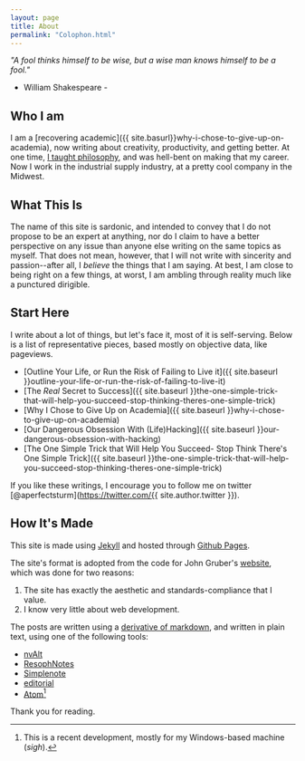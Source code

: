 ```yaml
---
layout: page
title: About
permalink: "Colophon.html"
---
```


*"A fool thinks himself to be wise, but a wise man knows himself to be a fool."*

- William Shakespeare -

## Who I am

I am a [recovering academic]({{ site.basurl}}why-i-chose-to-give-up-on-academia), now writing about creativity, productivity, and getting better.  At one time, [I taught philosophy](http://mikesturm.weebly.com/philosophyteaching.html), and was hell-bent on making that my career. Now I work in the industrial supply industry, at a pretty cool company in the Midwest.

## What This Is

The name of this site is sardonic, and intended to convey that I do not propose to be an expert at anything, nor do I claim to have a better perspective on any issue than anyone else writing on the same topics as myself. That does not mean, however, that I will not write with sincerity and passion--after all, I *believe* the things that I am saying. At best, I am close to being right on a few things, at worst, I am ambling through reality much like a punctured dirigible.

## Start Here

I write about a lot of things, but let's face it, most of it is self-serving. Below is a list of representative pieces, based mostly on objective data, like pageviews.

* [Outline Your Life, or Run the Risk of Failing to Live it]({{ site.baseurl }}outline-your-life-or-run-the-risk-of-failing-to-live-it)
* [The *Real* Secret to Success]({{ site.baseurl }}the-one-simple-trick-that-will-help-you-succeed-stop-thinking-theres-one-simple-trick)
* [Why I Chose to Give Up on Academia]({{ site.baseurl }}why-i-chose-to-give-up-on-academia)
* [Our Dangerous Obsession With (Life)Hacking]({{ site.baseurl }}our-dangerous-obsession-with-hacking)
* [The One Simple Trick that Will Help You Succeed- Stop Think There's One Simple Trick]({{ site.baseurl }}the-one-simple-trick-that-will-help-you-succeed-stop-thinking-theres-one-simple-trick)

If you like these writings, I encourage you to follow me on twitter [@aperfectsturm](https://twitter.com/{{ site.author.twitter }}).


## How It's Made

This site is made using [Jekyll](http://jekyllrb.com) and hosted through [Github Pages](https://pages.github.com/).

The site's format is adopted from the code for John Gruber's [website](http://daringfireball.net), which was done for two reasons:

1. The site has exactly the aesthetic and standards-compliance that I value.
2. I know very little about web development.

The posts are written using a [derivative of markdown](http://kramdown.gettalong.org/), and written in plain text, using one of the following tools:

- [nvAlt](http://brettterpstra.com/projects/nvalt/)
- [ResophNotes](http://www.resoph.com/ResophNotes/Welcome.html)
- [Simplenote](http://simplenote.com/)
- [editorial](http://omz-software.com/editorial/)
- [Atom](https://atom.io/)[^1]


Thank you for reading.

<!--- Divider for footnotes --->

[^1]: This is a recent development, mostly for my Windows-based machine (*sigh*).
